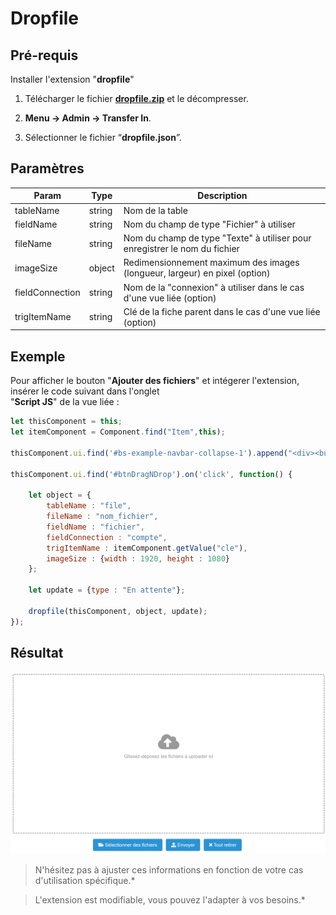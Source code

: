 # Dropfile

## Pré-requis

Installer l'extension "**dropfile**"

1. Télécharger le fichier [**dropfile.zip**](https://drive.google.com/file/d/1aP6j0Z8IApqICPZtgH-upbPno30IhDsc/view?usp=sharing) et le décompresser.

2.  **Menu → Admin → Transfer In**.

3. Sélectionner le fichier “**dropfile.json**”.

## Paramètres

| Param | Type | Description |
|-------|------|-------------|
|tableName|	string|	Nom de la table
|fieldName|	string|	Nom du champ de type "Fichier" à utiliser
|fileName|	string|	Nom du champ de type "Texte" à utiliser pour enregistrer le nom du fichier
|imageSize|	object|	Redimensionnement maximum des images (longueur, largeur) en pixel (option)
|fieldConnection|	string|	Nom de la "connexion" à utiliser dans le cas d'une vue liée (option)
|trigItemName|	string|	Clé de la fiche parent dans le cas d'une vue liée (option)

## Exemple

Pour afficher le bouton "**Ajouter des fichiers**" et intégerer l'extension, insérer le code suivant dans l'onglet <br>"**Script JS**" de la vue liée :
```javascript
let thisComponent = this;
let itemComponent = Component.find("Item",this);

thisComponent.ui.find('#bs-example-navbar-collapse-1').append("<div><button id='btnDragNDrop' style='margin-top:8px' class='btn btn-primary'>Ajouter des fichiers</button></div>");

thisComponent.ui.find('#btnDragNDrop').on('click', function() {

    let object = {
        tableName : "file", 
        fileName : "nom_fichier", 
        fieldName : "fichier", 
        fieldConnection : "compte", 
        trigItemName : itemComponent.getValue("cle"),
        imageSize : {width : 1920, height : 1080}
    };

    let update = {type : "En attente"};

    dropfile(thisComponent, object, update);
});
```

## Résultat

![screenshot](images/dropfile1.png "dropfile")


> N'hésitez pas à ajuster ces informations en fonction de votre cas d'utilisation spécifique.*

> L'extension est modifiable, vous pouvez l'adapter à vos besoins.*